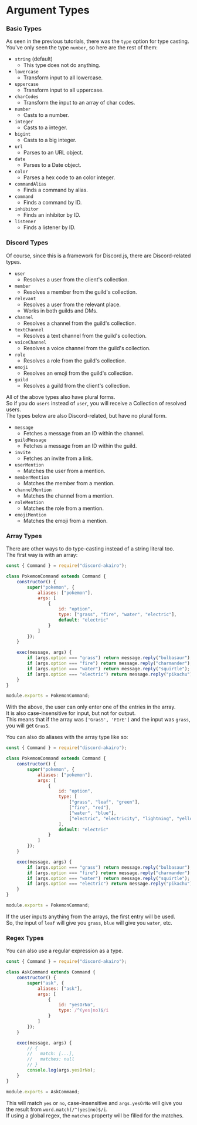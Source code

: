# Argument Types

### Basic Types

As seen in the previous tutorials, there was the `type` option for type casting.  
You've only seen the type `number`, so here are the rest of them:

- `string` (default)
  - This type does not do anything.
- `lowercase`
  - Transform input to all lowercase.
- `uppercase`
  - Transform input to all uppercase.
- `charCodes`
  - Transform the input to an array of char codes.
- `number`
  - Casts to a number.
- `integer`
  - Casts to a integer.
- `bigint`
  - Casts to a big integer.
- `url`
  - Parses to an URL object.
- `date`
  - Parses to a Date object.
- `color`
  - Parses a hex code to an color integer.
- `commandAlias`
  - Finds a command by alias.
- `command`
  - Finds a command by ID.
- `inhibitor`
  - Finds an inhibitor by ID.
- `listener`
  - Finds a listener by ID.

### Discord Types

Of course, since this is a framework for Discord.js, there are Discord-related types.

- `user`
  - Resolves a user from the client's collection.
- `member`
  - Resolves a member from the guild's collection.
- `relevant`
  - Resolves a user from the relevant place.
  - Works in both guilds and DMs.
- `channel`
  - Resolves a channel from the guild's collection.
- `textChannel`
  - Resolves a text channel from the guild's collection.
- `voiceChannel`
  - Resolves a voice channel from the guild's collection.
- `role`
  - Resolves a role from the guild's collection.
- `emoji`
  - Resolves an emoji from the guild's collection.
- `guild`
  - Resolves a guild from the client's collection.

All of the above types also have plural forms.  
So if you do `users` instead of `user`, you will receive a Collection of resolved users.  
The types below are also Discord-related, but have no plural form.

- `message`
  - Fetches a message from an ID within the channel.
- `guildMessage`
  - Fetches a message from an ID within the guild.
- `invite`
  - Fetches an invite from a link.
- `userMention`
  - Matches the user from a mention.
- `memberMention`
  - Matches the member from a mention.
- `channelMention`
  - Matches the channel from a mention.
- `roleMention`
  - Matches the role from a mention.
- `emojiMention`
  - Matches the emoji from a mention.

### Array Types

There are other ways to do type-casting instead of a string literal too.  
The first way is with an array:

```js
const { Command } = require("discord-akairo");

class PokemonCommand extends Command {
	constructor() {
		super("pokemon", {
			aliases: ["pokemon"],
			args: [
				{
					id: "option",
					type: ["grass", "fire", "water", "electric"],
					default: "electric"
				}
			]
		});
	}

	exec(message, args) {
		if (args.option === "grass") return message.reply("bulbasaur");
		if (args.option === "fire") return message.reply("charmander");
		if (args.option === "water") return message.reply("squirtle");
		if (args.option === "electric") return message.reply("pikachu");
	}
}

module.exports = PokemonCommand;
```

With the above, the user can only enter one of the entries in the array.  
It is also case-insensitive for input, but not for output.  
This means that if the array was `['GrasS', 'FIrE']` and the input was `grass`, you will get `GrasS`.

You can also do aliases with the array type like so:

```js
const { Command } = require("discord-akairo");

class PokemonCommand extends Command {
	constructor() {
		super("pokemon", {
			aliases: ["pokemon"],
			args: [
				{
					id: "option",
					type: [
						["grass", "leaf", "green"],
						["fire", "red"],
						["water", "blue"],
						["electric", "electricity", "lightning", "yellow"]
					],
					default: "electric"
				}
			]
		});
	}

	exec(message, args) {
		if (args.option === "grass") return message.reply("bulbasaur");
		if (args.option === "fire") return message.reply("charmander");
		if (args.option === "water") return message.reply("squirtle");
		if (args.option === "electric") return message.reply("pikachu");
	}
}

module.exports = PokemonCommand;
```

If the user inputs anything from the arrays, the first entry will be used.  
So, the input of `leaf` will give you `grass`, `blue` will give you `water`, etc.

### Regex Types

You can also use a regular expression as a type.

```js
const { Command } = require("discord-akairo");

class AskCommand extends Command {
	constructor() {
		super("ask", {
			aliases: ["ask"],
			args: [
				{
					id: "yesOrNo",
					type: /^(yes|no)$/i
				}
			]
		});
	}

	exec(message, args) {
		// {
		//   match: [...],
		//   matches: null
		// }
		console.log(args.yesOrNo);
	}
}

module.exports = AskCommand;
```

This will match `yes` or `no`, case-insensitive and `args.yesOrNo` will give you the result from `word.match(/^(yes|no)$/i`.  
If using a global regex, the `matches` property will be filled for the matches.

